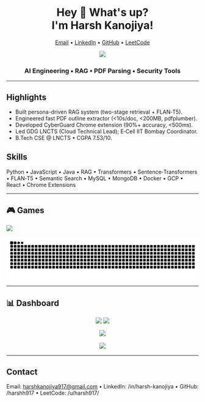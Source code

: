 <h1 align="center">Hey 👋 What's up?<br>I'm Harsh Kanojiya!</h1>

<p align="center">
  <a href="mailto:harshkanojiya917@gmail.com">Email</a> •
  <a href="https://www.linkedin.com/in/harsh-kanojiya" target="_blank">LinkedIn</a> •
  <a href="https://github.com/harshh917" target="_blank">GitHub</a> •
  <a href="https://leetcode.com/u/harsh917/" target="_blank">LeetCode</a>
</p>

<div align="center">
  <img src="https://skillicons.dev/icons?i=py,java,js,react,docker,gcp,mongodb,mysql,git" height="40" />
</div>

<h3 align="center">AI Engineering • RAG • PDF Parsing • Security Tools</h3>

---

## Highlights
- Built persona-driven RAG system (two-stage retrieval + FLAN‑T5).
- Engineered fast PDF outline extractor (<10s/doc, <200MB, pdfplumber).
- Developed CyberGuard Chrome extension (90%+ accuracy, <500ms).
- Led GDG LNCTS (Cloud Technical Lead); E‑Cell IIT Bombay Coordinator.
- B.Tech CSE @ LNCTS • CGPA 7.53/10.

## Skills
Python • JavaScript • Java • RAG • Transformers • Sentence‑Transformers • FLAN‑T5 • Semantic Search • MySQL • MongoDB • Docker • GCP • React • Chrome Extensions

---

## 🎮 Games

<!-- Play Snake button (optional) -->
<p align="left">
  <a href="https://github.com/harshh917/snake" target="_blank">
    <img src="https://img.shields.io/badge/Play%20Snake-000?style=for-the-badge&logo=github&logoColor=white" />
  </a>
</p>

<!-- Animated Snake (auto-updates) -->
![snake](https://raw.githubusercontent.com/harshh917/harshh917/output/snake.svg)

---

## 📊 Dashboard

<p align="center">
  <img src="https://github-readme-stats.vercel.app/api?username=harshh917&show_icons=true&count_private=true&include_all_commits=true&theme=radical" height="165" />
  <img src="https://streak-stats.demolab.com?user=harshh917&theme=radical&hide_border=true" height="165" />
</p>

<p align="center">
  <img src="https://github-readme-activity-graph.vercel.app/graph?username=harshh917&theme=react-dark&hide_border=true&area=true" />
</p>

<p align="center">
  <img src="https://github-readme-stats.vercel.app/api/top-langs/?username=harshh917&layout=compact&theme=radical" height="160" />
</p>

---

## Contact
Email: harshkanojiya917@gmail.com • LinkedIn: /in/harsh-kanojiya • GitHub: /harshh917 • LeetCode: /u/harsh917/
